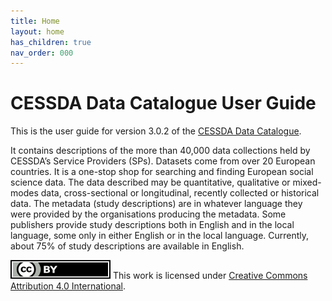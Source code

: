 ```yaml
---
title: Home
layout: home
has_children: true
nav_order: 000
---
```


# CESSDA Data Catalogue User Guide

This is the user guide for version 3.0.2 of the [CESSDA Data Catalogue](https://datacatalogue.cessda.eu/).

It contains descriptions of the more than 40,000 data collections held by CESSDA’s Service Providers (SPs).
Datasets come from over 20 European countries. It is a one-stop shop for searching and finding European social science data.
The data described may be quantitative, qualitative or mixed-modes data, cross-sectional or longitudinal,
recently collected or historical data.
The metadata (study descriptions) are in whatever language they were provided by the organisations producing the metadata.
Some publishers provide study descriptions both in English and in the local language,
some only in either English or in the local language.
Currently, about 75% of study descriptions are available in English.

![CC-BY-4.0](images/cc-by.svg "CC-BY-4.0")
This work is licensed under [Creative Commons Attribution 4.0 International](https://creativecommons.org/licenses/by/4.0/).
